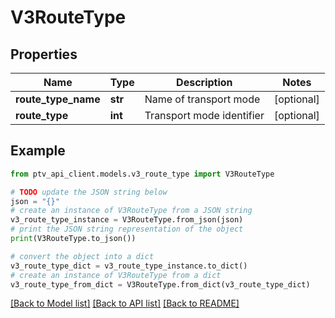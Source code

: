 # V3RouteType


## Properties

Name | Type | Description | Notes
------------ | ------------- | ------------- | -------------
**route_type_name** | **str** | Name of transport mode | [optional] 
**route_type** | **int** | Transport mode identifier | [optional] 

## Example

```python
from ptv_api_client.models.v3_route_type import V3RouteType

# TODO update the JSON string below
json = "{}"
# create an instance of V3RouteType from a JSON string
v3_route_type_instance = V3RouteType.from_json(json)
# print the JSON string representation of the object
print(V3RouteType.to_json())

# convert the object into a dict
v3_route_type_dict = v3_route_type_instance.to_dict()
# create an instance of V3RouteType from a dict
v3_route_type_from_dict = V3RouteType.from_dict(v3_route_type_dict)
```
[[Back to Model list]](../README.md#documentation-for-models) [[Back to API list]](../README.md#documentation-for-api-endpoints) [[Back to README]](../README.md)


